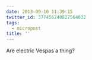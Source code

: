 ```yaml
---
date: 2013-09-10 11:39:15
twitter_id: 377456240827564032
tags:
  - micropost
title: ''
---
```


Are electric Vespas a thing?
